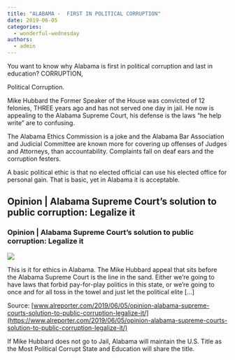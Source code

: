 ```yaml
---
title: "ALABAMA -  FIRST IN POLITICAL CORRUPTION"
date: 2019-06-05
categories: 
  - wonderful-wednesday
authors: 
  - admin
---
```


You want to know why Alabama is first in political corruption and last in education? CORRUPTION,

Political Corruption.

Mike Hubbard the Former Speaker of the House was convicted of 12 felonies, THREE years ago and has not served one day in jail. He now is appealing to the Alabama Supreme Court, his defense is the laws “he help write” are to confusing.

The Alabama Ethics Commission is a joke and the Alabama Bar Association and Judicial Committee are known more for covering up offenses of Judges and Attorneys, than accountability. Complaints fall on deaf ears and the corruption festers.

A basic political ethic is that no elected official can use his elected office for personal gain. That is basic, yet in Alabama it is acceptable.

## Opinion | Alabama Supreme Court’s solution to public corruption: Legalize it

### Opinion | Alabama Supreme Court’s solution to public corruption: Legalize it

![](https://i1.wp.com/www.alreporter.com/wp-content/uploads/2018/03/052416HubbardPOOL3-e1521333416319.jpg)

This is it for ethics in Alabama. The Mike Hubbard appeal that sits before the Alabama Supreme Court is the line in the sand. Either we’re going to have laws that forbid pay-for-play politics in this state, or we’re going to once and for all toss in the towel and just let the political elite \[…\]

Source: [www.alreporter.com/2019/06/05/opinion-alabama-supreme-courts-solution-to-public-corruption-legalize-it/](https://www.alreporter.com/2019/06/05/opinion-alabama-supreme-courts-solution-to-public-corruption-legalize-it/)

If Mike Hubbard does not go to Jail, Alabama will maintain the U.S. Title as the Most Political Corrupt State and Education will share the title.
